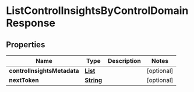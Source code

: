 

# ListControlInsightsByControlDomainResponse


## Properties

| Name | Type | Description | Notes |
|------------ | ------------- | ------------- | -------------|
|**controlInsightsMetadata** | [**List**](List.md) |  |  [optional] |
|**nextToken** | [**String**](String.md) |  |  [optional] |



